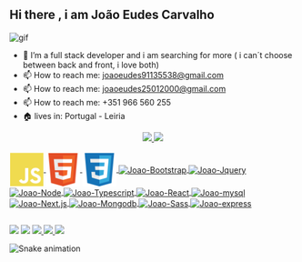 ## Hi there , i am João Eudes Carvalho
<div> </div>
<img align="center" alt="gif" height ="auto" width="100vw" src = "https://media.giphy.com/media/3o7aCTfyhYawdOXcFW/giphy.gif"/>

- 🌱 I’m a full stack developer and i am searching for more ( i can´t choose between back and front, i love both)
- 📫 How to reach me: joaoeudes91135538@gmail.com
- 📫 How to reach me: joaoeudes25012000@gmail.com
- 📫 How to reach me: +351 966 560 255
- 🏠 lives in: Portugal - Leiria
 

<div align="center">
  <a href="https://github.com/JoaoEudesC">
  <img height="180em" src="https://github-readme-stats.vercel.app/api?username=JoaoEudesC&show_icons=true&theme=dracula&include_all_commits=true&count_private=true"/>
  <img height="180em" src="https://github-readme-stats.vercel.app/api/top-langs/?username=JoaoEudesC&layout=compact&langs_count=7&theme=dracula"/>
</div>


<div style="display: inline_block"><br>
  <img align="center" alt="Joao-Js" height="60" width="60" src="https://raw.githubusercontent.com/devicons/devicon/master/icons/javascript/javascript-plain.svg">
  <img align="center" alt="Joao-HTML" height="60" width="60" src="https://raw.githubusercontent.com/devicons/devicon/master/icons/html5/html5-original.svg">
  <img align="center" alt="Joao-CSS" height="60" width="60" src="https://raw.githubusercontent.com/devicons/devicon/master/icons/css3/css3-original.svg">
  <img align="center" alt="Joao-Bootstrap" height="60" width="60" src="https://cdn.jsdelivr.net/gh/devicons/devicon/icons/bootstrap/bootstrap-original.svg">
  <img align="center" alt="Joao-Jquery" height="60" width="60" src="https://cdn.jsdelivr.net/gh/devicons/devicon/icons/jquery/jquery-original.svg">
 <img align="center" alt="Joao-Node" height="60" width="60" src="https://cdn.jsdelivr.net/gh/devicons/devicon/icons/nodejs/nodejs-original.svg">
 <img align="center" alt="Joao-Typescript" height="60" width="60" src="https://cdn.jsdelivr.net/gh/devicons/devicon/icons/typescript/typescript-original.svg">
 <img align="center" alt="Joao-React" height="60" width="60" src="https://cdn.jsdelivr.net/gh/devicons/devicon/icons/react/react-original.svg">
 <img align="center" alt="Joao-mysql" height=60" width="60" src="https://cdn.jsdelivr.net/gh/devicons/devicon/icons/mysql/mysql-original.svg">
 <img align="center" alt="Joao-Next.js" height="60" width="60" src="https://cdn.jsdelivr.net/gh/devicons/devicon/icons/nextjs/nextjs-original.svg">
 <img align="center" alt="Joao-Mongodb" height="60" width="60" src="https://cdn.jsdelivr.net/gh/devicons/devicon/icons/mongodb/mongodb-original.svg">
 <img align="center" alt="Joao-Sass" height="60" width="60" src="https://cdn.jsdelivr.net/gh/devicons/devicon/icons/sass/sass-original.svg">
  <img align="center" alt="Joao-express" height="60" width="60" src="https://img.icons8.com/nolan/256/express-js.png">
 
</div>

##



<div> 
 
  <a href="https://instagram.com/_j.eudes/" target="_blank"><img src="https://img.shields.io/badge/-Instagram-%23E4405F?style=for-the-badge&logo=instagram&logoColor=white" target="_blank"></a>
 	 <a href="https://discord.com/channels/@me" target="_blank"><img src="https://img.shields.io/badge/Discord-7289DA?style=for-the-badge&logo=discord&logoColor=white" target="_blank"></a> 
  <a href = "mailto:joaoeudes91135538@gmail.com"><img src="https://img.shields.io/badge/-Gmail-%23333?style=for-the-badge&logo=gmail&logoColor=white" target="_blank">   </a>
  <a href = "mailto:joaoeudes25012000@gmail.com"><img src="https://img.shields.io/badge/-Gmail-%23333?style=for-the-badge&logo=gmail&logoColor=white" target="_blank">   </a>
  <a href="https://www.linkedin.com/in/" target="_blank"><img src="https://img.shields.io/badge/-LinkedIn-%230077B5?style=for-the-badge&logo=linkedin&logoColor=white" target="_blank"></a> 
 
  ![Snake animation](https://github.com/JoaoeudesC/JoaoeudesC/blob/output/github-contribution-grid-snake.svg)
 
</div>
